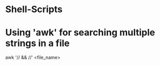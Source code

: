 # Shell-Scripts
# Using 'awk' for searching multiple strings in a file
awk '/<string1>/ && /<string2>/' <file_name>
